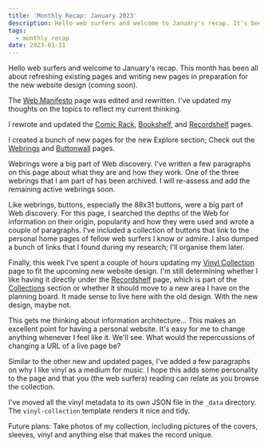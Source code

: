 ```yaml
---
title: 'Monthly Recap: January 2023'
description: Hello web surfers and welcome to January's recap. It's been an exciting month refreshing existing content and adding new content. 
tags:
  - monthly recap
date: 2023-01-31
---
```


Hello web surfers and welcome to January's recap. This month has been all about refreshing existing pages and writing new pages in preparation for the new website design (coming soon).

The [Web Manifesto](/manifesto/) page was edited and rewritten. I've updated my thoughts on the topics to reflect my current thinking.

I rewrote and updated the [Comic Rack](/comics/), [Bookshelf](/bookshelf/), and [Recordshelf](/recordshelf) pages.

I created a bunch of new pages for the new Explore section; Check out the [Webrings](/explore/webrings) and [Buttonwall](/explore/buttonwall) pages. 

Webrings were a big part of Web discovery. I've written a few paragraphs on this page about what they are and how they work. One of the three webrings that I am part of has been archived. I will re-assess and add the remaining active webrings soon.

Like webrings, buttons, especially the 88x31 buttons, were a big part of Web discovery. For this page, I searched the depths of the Web for information on their origin, popularity and how they were used and wrote a couple of paragraphs. I've included a collection of buttons that link to the personal home pages of fellow web surfers I know or admire. I also dumped a bunch of links that I found during my research; I'll organise them later.

Finally, this week I've spent a couple of hours updating my [Vinyl Collection](/recordshelf/vinyl/) page to fit the upcoming new website design. I'm still determining whether I like having it directly under the [Recordshelf](/recordshelf/) page, which is part of the [Collections](/collections/) section or whether it should move to a new area I have on the planning board. It made sense to live here with the old design. With the new design, maybe not.

This gets me thinking about information architecture... This makes an excellent point for having a personal website. It's easy for me to change anything whenever I feel like it. We'll see. What would the repercussions of changing a URL of a live page be?

Similar to the other new and updated pages, I've added a few paragraphs on why I like vinyl as a medium for music. I hope this adds some personality to the page and that you (the web surfers) reading can relate as you browse the collection.

I've moved all the vinyl metadata to its own JSON file in the `_data` directory. The `vinyl-collection` template renders it nice and tidy. 

Future plans: Take photos of my collection, including pictures of the covers, sleeves, vinyl and anything else that makes the record unique.